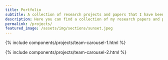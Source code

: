 ```yaml
---
title: Portfolio
subtitle: A collection of research projects and papers that I have been a part of during my career. I hope these examples give you a sense of my interests and expertise, as well as the passion and determination I bring to each of my projects.
description: Here you can find a collection of my research papers and projects. I'm always looking for new collaborations,so feel free to reach out if you're interested in working together.
permalink: /projects/
featured_image: /assets/img/sections/sunset.jpeg
---
```


{% include components/projects/team-carousel-1.html %}


{% include components/projects/team-carousel-2.html %}
